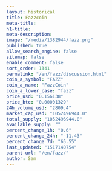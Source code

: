 ```yaml
---
layout: historical
title: Fazzcoin
meta-title: 
h1-title: 
meta-description: 
image: "/media/1382944/fazz.png"
published: true
allow_search_engine: false
sitemap: false
enable_comment: false
sort_order: 1341
permalink: "/en/fazz/discussion.html"
coin_a_symbol: "FAZZ"
coin_a_name: "FazzCoin"
coin_a_lower_case: "fazz"
price_usd: "0.156138"
price_btc: "0.00001329"
24h_volume_usd: "2809.4"
market_cap_usd: "1052496944.0"
total_supply: "1052496944.0"
available_supply: ""
percent_change_1h: "0.6"
percent_change_24h: "-11.43"
percent_change_7d: "65.55"
last_updated: "1517140754"
parent-url: "/en/fazz/"
author: Sam
---
```


